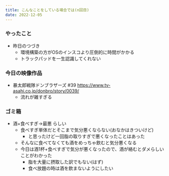 ```yaml
---
title: こんなことをしている場合では(n回目)
date: 2022-12-05
---
```


### やったこと
+ 昨日のつづき
  + 環境構築の方がOSのインスコより圧倒的に時間がかかる
  + トラックパッドを一生認識してくれない

### 今日の映像作品
+ 暴太郎戦隊ドンブラザーズ #39 <https://www.tv-asahi.co.jp/donbro/story/0039/>
  + 流れが雑すぎる

### ゴミ箱
+ 酒+食べすぎ→最悪 らしい
  + 食べすぎ単体だとそこまで気分悪くならない(おなかはきついけど)
    + と思ったけど一回脂の取りすぎで悪くなったことはあった
  + そんなに食べてなくても酒をめっちゃ飲むと気分悪くなる
  + 今日は酒1杯+食べすぎで気分が悪くなったので、酒が絡むとダメらしいことがわかった
    + 脂を大量に摂取した訳でもない(はず)
    + 食べ放題の時は酒を飲まないようにしたい
